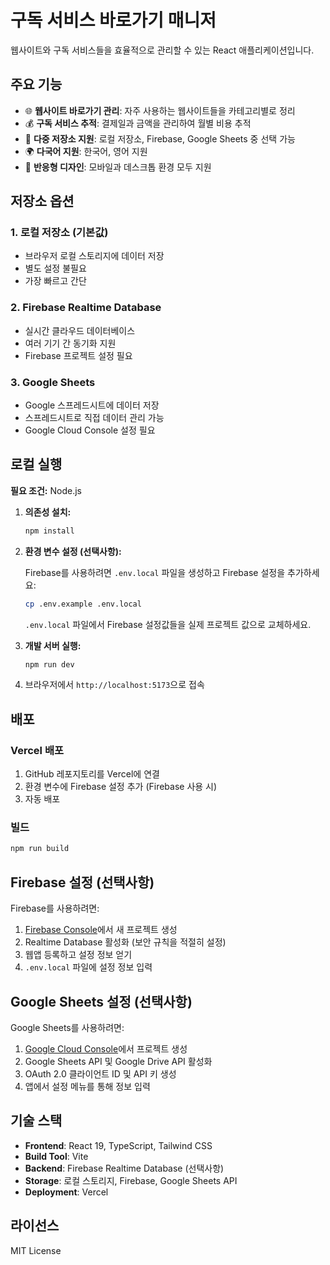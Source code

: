 # 구독 서비스 바로가기 매니저

웹사이트와 구독 서비스들을 효율적으로 관리할 수 있는 React 애플리케이션입니다.

## 주요 기능

- 🌐 **웹사이트 바로가기 관리**: 자주 사용하는 웹사이트들을 카테고리별로 정리
- 💰 **구독 서비스 추적**: 결제일과 금액을 관리하여 월별 비용 추적
- 🏪 **다중 저장소 지원**: 로컬 저장소, Firebase, Google Sheets 중 선택 가능
- 🌍 **다국어 지원**: 한국어, 영어 지원
- 📱 **반응형 디자인**: 모바일과 데스크톱 환경 모두 지원

## 저장소 옵션

### 1. 로컬 저장소 (기본값)
- 브라우저 로컬 스토리지에 데이터 저장
- 별도 설정 불필요
- 가장 빠르고 간단

### 2. Firebase Realtime Database
- 실시간 클라우드 데이터베이스
- 여러 기기 간 동기화 지원
- Firebase 프로젝트 설정 필요

### 3. Google Sheets
- Google 스프레드시트에 데이터 저장
- 스프레드시트로 직접 데이터 관리 가능
- Google Cloud Console 설정 필요

## 로컬 실행

**필요 조건:** Node.js

1. **의존성 설치:**
   ```bash
   npm install
   ```

2. **환경 변수 설정 (선택사항):**
   
   Firebase를 사용하려면 `.env.local` 파일을 생성하고 Firebase 설정을 추가하세요:
   ```bash
   cp .env.example .env.local
   ```
   
   `.env.local` 파일에서 Firebase 설정값들을 실제 프로젝트 값으로 교체하세요.

3. **개발 서버 실행:**
   ```bash
   npm run dev
   ```

4. 브라우저에서 `http://localhost:5173`으로 접속

## 배포

### Vercel 배포
1. GitHub 레포지토리를 Vercel에 연결
2. 환경 변수에 Firebase 설정 추가 (Firebase 사용 시)
3. 자동 배포

### 빌드
```bash
npm run build
```

## Firebase 설정 (선택사항)

Firebase를 사용하려면:

1. [Firebase Console](https://console.firebase.google.com/)에서 새 프로젝트 생성
2. Realtime Database 활성화 (보안 규칙을 적절히 설정)
3. 웹앱 등록하고 설정 정보 얻기
4. `.env.local` 파일에 설정 정보 입력

## Google Sheets 설정 (선택사항)

Google Sheets를 사용하려면:

1. [Google Cloud Console](https://console.cloud.google.com/)에서 프로젝트 생성
2. Google Sheets API 및 Google Drive API 활성화  
3. OAuth 2.0 클라이언트 ID 및 API 키 생성
4. 앱에서 설정 메뉴를 통해 정보 입력

## 기술 스택

- **Frontend**: React 19, TypeScript, Tailwind CSS
- **Build Tool**: Vite
- **Backend**: Firebase Realtime Database (선택사항)
- **Storage**: 로컬 스토리지, Firebase, Google Sheets API
- **Deployment**: Vercel

## 라이선스

MIT License
